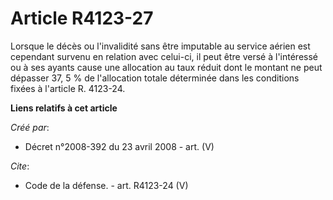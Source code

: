# Article R4123-27

Lorsque le décès ou l'invalidité sans être imputable au service aérien est cependant survenu en relation avec celui-ci, il
peut être versé à l'intéressé ou à ses ayants cause une allocation au taux réduit dont le montant ne peut dépasser 37, 5 % de
l'allocation totale déterminée dans les conditions fixées à l'article R. 4123-24.

**Liens relatifs à cet article**

_Créé par_:

  - Décret n°2008-392 du 23 avril 2008 - art. (V)

_Cite_:

  - Code de la défense. - art. R4123-24 (V)
